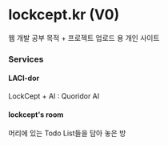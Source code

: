 
# lockcept.kr (V0)

  

웹 개발 공부 목적 + 프로젝트 업로드 용 개인 사이트

### Services

#### LACI-dor
LockCept + AI : Quoridor AI

#### lockcept's room
머리에 있는 Todo List들을 담아 놓은 방